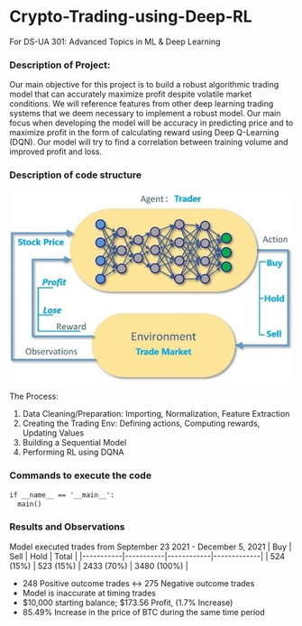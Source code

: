 # Crypto-Trading-using-Deep-RL
For DS-UA 301: Advanced Topics in ML &amp; Deep Learning

### Description of Project:
Our main objective for this project is to build a robust algorithmic trading model that can accurately maximize profit despite volatile market conditions. We will reference features from other deep learning trading systems that we deem necessary to implement a robust model. Our main focus when developing the model will be accuracy in predicting price and to maximize profit in the form of calculating reward using Deep Q-Learning (DQN). Our model will try to find a correlation between training volume and improved profit and loss.

### Description of code structure

![Architecture](Deep-reinforcement-learning-structure-for-cryptocurrency-trading.png)

The Process:
1. Data Cleaning/Preparation: Importing, Normalization, Feature Extraction
2. Creating the Trading Env: Defining actions, Computing rewards, Updating Values
3. Building a Sequential Model 
5. Performing RL using DQNA

### Commands to execute the code
```
if __name__ == '__main__':
  main()
```

### Results and Observations

Model executed trades from September 23 2021 - December 5, 2021
| Buy       | Sell      | Hold       | Total       |
|-----------|-----------|------------|-------------|
| 524 (15%) | 523 (15%) | 2433 (70%) | 3480 (100%) |

* 248 Positive outcome trades <-> 275 Negative outcome trades
* Model is inaccurate at timing trades
* $10,000 starting balance; $173.56 Profit, (1.7% Increase)
* 85.49%  Increase in the price of BTC during the same time period


